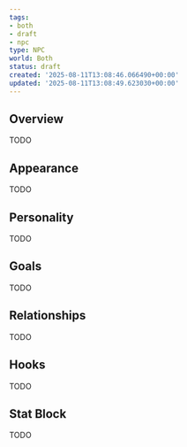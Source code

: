 ```yaml
---
tags:
- both
- draft
- npc
type: NPC
world: Both
status: draft
created: '2025-08-11T13:08:46.066490+00:00'
updated: '2025-08-11T13:08:49.623030+00:00'
---
```



## Overview

TODO
## Appearance

TODO
## Personality

TODO
## Goals

TODO
## Relationships

TODO
## Hooks

TODO
## Stat Block

TODO

